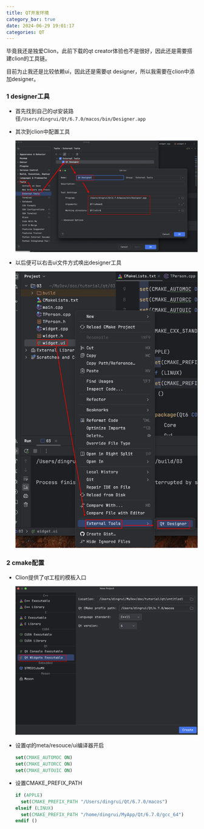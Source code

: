 ```yaml
---
title: QT开发环境
category_bar: true
date: 2024-06-29 19:01:17
categories: QT
---
```


毕竟我还是独爱Clion，此前下载的qt creator体验也不是很好，因此还是需要搭建clion的工具链。

目前为止我还是比较依赖ui，因此还是需要qt designer，所以我需要在clion中添加designer。

### 1 designer工具

- 首先找到自己的qt安装路径`/Users/dingrui/Qt/6.7.0/macos/bin/Designer.app`

- 其次到clion中配置工具

    ![](./QT开发环境/1719659300.png)

- 以后便可以右击ui文件方式唤出designer工具

    ![](./QT开发环境/1719659496.png)

### 2 cmake配置

- Clion提供了qt工程的模板入口

    ![](./QT开发环境/1719659605.png)

- 设置qt的meta/resouce/ui编译器开启

  ```cmake
  set(CMAKE_AUTOMOC ON)
  set(CMAKE_AUTORCC ON)
  set(CMAKE_AUTOUIC ON)
  ```

- 设置CMAKE_PREFIX_PATH

  ```cmake
  if (APPLE)
    set(CMAKE_PREFIX_PATH "/Users/dingrui/Qt/6.7.0/macos")
  elseif (LINUX)
    set(CMAKE_PREFIX_PATH "/home/dingrui/MyApp/Qt/6.7.0/gcc_64")
  endif ()
  ```
